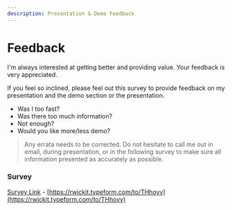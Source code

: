 ```yaml
---
description: Presentation & Demo Feedback
---
```


# Feedback

I'm always interested at getting better and providing value. Your feedback is very appreciated.

If you feel so inclined, please feel out this survey to provide feedback on my presentation and the demo section or the presentation.

* Was I too fast?
* Was there too much information?
* Not enough?
* Would you like more/less demo?

> Any errata needs to be corrected. Do not hesitate to call me out in email, during presentation, or in the following survey to make sure all information presented as accurately as possible.

### Survey

[Survey Link](https://linktosurvey.com) - [https://rwickit.typeform.com/to/THhovv](https://rwickit.typeform.com/to/THhovv)
